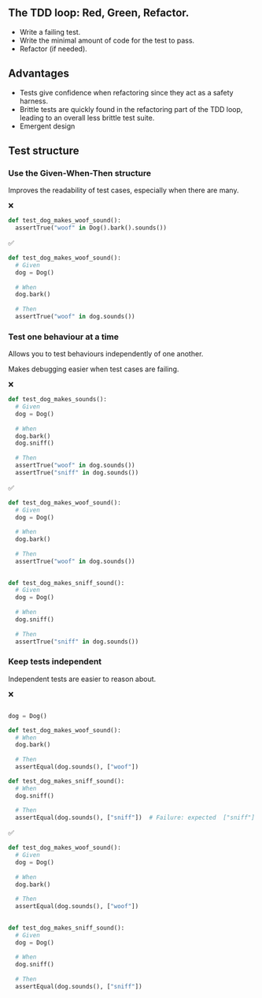 
## The TDD loop: Red, Green, Refactor.
- Write a failing test.
- Write the minimal amount of code for the test to pass.
- Refactor (if needed).

## Advantages

- Tests give confidence when refactoring since they act as a safety harness.
- Brittle tests are quickly found in the refactoring part of the TDD loop, leading to an overall less brittle test suite.
- Emergent design

## Test structure

### Use the Given-When-Then structure
Improves the readability of test cases, especially when there are many.

❌
```python
def test_dog_makes_woof_sound():
  assertTrue("woof" in Dog().bark().sounds())
```

✅
```python
def test_dog_makes_woof_sound():
  # Given
  dog = Dog()
  
  # When
  dog.bark()
  
  # Then
  assertTrue("woof" in dog.sounds())
```


### Test one behaviour at a time
Allows you to test behaviours independently of one another.

Makes debugging easier when test cases are failing.

❌
```python
def test_dog_makes_sounds():
  # Given
  dog = Dog()
  
  # When
  dog.bark()
  dog.sniff()
  
  # Then
  assertTrue("woof" in dog.sounds())
  assertTrue("sniff" in dog.sounds())
```
  
✅
```python
def test_dog_makes_woof_sound():
  # Given
  dog = Dog()
  
  # When
  dog.bark()
  
  # Then
  assertTrue("woof" in dog.sounds())
  

def test_dog_makes_sniff_sound():
  # Given
  dog = Dog()
  
  # When
  dog.sniff()
  
  # Then
  assertTrue("sniff" in dog.sounds())
```

### Keep tests independent
Independent tests are easier to reason about.

❌
```python

dog = Dog()

def test_dog_makes_woof_sound():
  # When
  dog.bark()
  
  # Then
  assertEqual(dog.sounds(), ["woof"])

def test_dog_makes_sniff_sound():
  # When
  dog.sniff()
  
  # Then
  assertEqual(dog.sounds(), ["sniff"])  # Failure: expected  ["sniff"] but got ["woof", "sniff"]
```
  
✅
```python
def test_dog_makes_woof_sound():
  # Given
  dog = Dog()
  
  # When
  dog.bark()
  
  # Then
  assertEqual(dog.sounds(), ["woof"])
  

def test_dog_makes_sniff_sound():
  # Given
  dog = Dog()
  
  # When
  dog.sniff()
  
  # Then
  assertEqual(dog.sounds(), ["sniff"])
```


